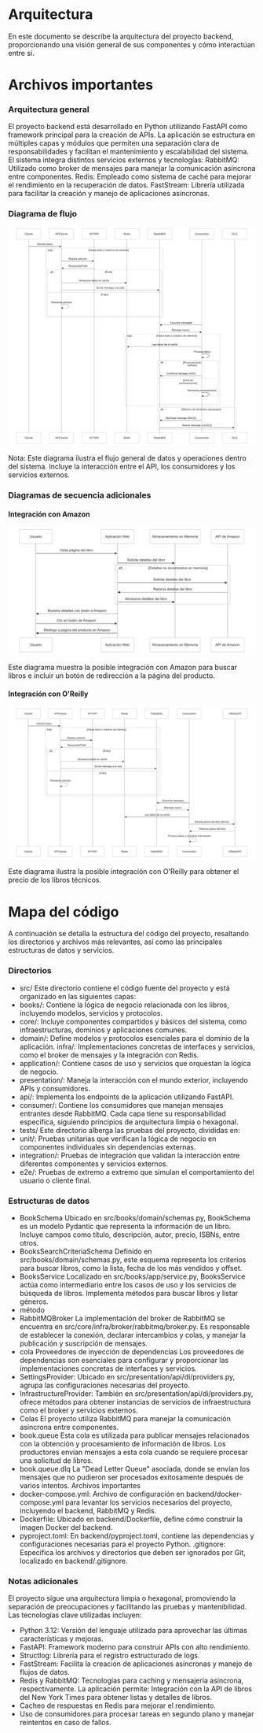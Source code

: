 # Arquitectura

En este documento se describe la arquitectura del proyecto backend, proporcionando una visión general de sus componentes y cómo interactúan entre sí.


# Archivos importantes
### Arquitectura general

El proyecto backend está desarrollado en Python utilizando FastAPI como framework principal para la creación de APIs. La aplicación se estructura en múltiples capas y módulos que permiten una separación clara de responsabilidades y facilitan el mantenimiento y escalabilidad del sistema.
El sistema integra distintos servicios externos y tecnologías:
RabbitMQ: Utilizado como broker de mensajes para manejar la comunicación asíncrona entre componentes.
Redis: Empleado como sistema de caché para mejorar el rendimiento en la recuperación de datos.
FastStream: Librería utilizada para facilitar la creación y manejo de aplicaciones asíncronas.

### Diagrama de flujo
![Diagrama de flujo](image.png)

Nota: Este diagrama ilustra el flujo general de datos y operaciones dentro del sistema. Incluye la interacción entre el API, los consumidores y los servicios externos.

### Diagramas de secuencia adicionales

#### Integración con Amazon
![Diagrama de secuencia - Amazon](amazon.png)

Este diagrama muestra la posible integración con Amazon para buscar libros e incluir un botón de redirección a la página del producto.

#### Integración con O'Reilly
![Diagrama de secuencia - O'Reilly](price.png)

Este diagrama ilustra la posible integración con O'Reilly para obtener el precio de los libros técnicos.

# Mapa del código
A continuación se detalla la estructura del código del proyecto, resaltando los directorios y archivos más relevantes, así como las principales estructuras de datos y servicios.
### Directorios
- src/
Este directorio contiene el código fuente del proyecto y está organizado en las siguientes capas:
- books/: Contiene la lógica de negocio relacionada con los libros, incluyendo modelos, servicios y protocolos.
- core/: Incluye componentes compartidos y básicos del sistema, como infraestructuras, dominios y aplicaciones comunes.
- domain/: Define modelos y protocolos esenciales para el dominio de la aplicación.
infra/: Implementaciones concretas de interfaces y servicios, como el broker de mensajes y la integración con Redis.
- application/: Contiene casos de uso y servicios que orquestan la lógica de negocio.
- presentation/: Maneja la interacción con el mundo exterior, incluyendo APIs y consumidores.
- api/: Implementa los endpoints de la aplicación utilizando FastAPI.
- consumer/: Contiene los consumidores que manejan mensajes entrantes desde RabbitMQ.
Cada capa tiene su responsabilidad específica, siguiendo principios de arquitectura limpia o hexagonal.
- tests/
Este directorio alberga las pruebas del proyecto, divididas en:
- unit/: Pruebas unitarias que verifican la lógica de negocio en componentes individuales sin dependencias externas.
- integration/: Pruebas de integración que validan la interacción entre diferentes componentes y servicios externos.
- e2e/: Pruebas de extremo a extremo que simulan el comportamiento del usuario o cliente final.
### Estructuras de datos
- BookSchema
Ubicado en src/books/domain/schemas.py, BookSchema es un modelo Pydantic que representa la información de un libro. Incluye campos como título, descripción, autor, precio, ISBNs, entre otros.
- BooksSearchCriteriaSchema
Definido en src/books/domain/schemas.py, este esquema representa los criterios para buscar libros, como la lista, fecha de los más vendidos y offset.
- BooksService
Localizado en src/books/app/service.py, BooksService actúa como intermediario entre los casos de uso y los servicios de búsqueda de libros. Implementa métodos para buscar libros y listar géneros.
- método
- RabbitMQBroker
La implementación del broker de RabbitMQ se encuentra en src/core/infra/broker/rabbitmq/broker.py. Es responsable de establecer la conexión, declarar intercambios y colas, y manejar la publicación y suscripción de mensajes.
- cola
Proveedores de inyección de dependencias
Los proveedores de dependencias son esenciales para configurar y proporcionar las implementaciones concretas de interfaces y servicios.
- SettingsProvider: Ubicado en src/presentation/api/di/providers.py, agrupa las configuraciones necesarias del proyecto.
- InfrastructureProvider: También en src/presentation/api/di/providers.py, ofrece métodos para obtener instancias de servicios de infraestructura como el broker y servicios externos.
- Colas
El proyecto utiliza RabbitMQ para manejar la comunicación asíncrona entre componentes.
- book.queue
Esta cola es utilizada para publicar mensajes relacionados con la obtención y procesamiento de información de libros. Los productores envían mensajes a esta cola cuando se requiere procesar una solicitud de libros.
- book.queue.dlq
La "Dead Letter Queue" asociada, donde se envían los mensajes que no pudieron ser procesados exitosamente después de varios intentos.
Archivos importantes
- docker-compose.yml: Archivo de configuración en backend/docker-compose.yml para levantar los servicios necesarios del proyecto, incluyendo el backend, RabbitMQ y Redis.
- Dockerfile: Ubicado en backend/Dockerfile, define cómo construir la imagen Docker del backend.
- pyproject.toml: En backend/pyproject.toml, contiene las dependencias y configuraciones necesarias para el proyecto Python.
.gitignore: Especifica los archivos y directorios que deben ser ignorados por Git, localizado en backend/.gitignore.
### Notas adicionales
El proyecto sigue una arquitectura limpia o hexagonal, promoviendo la separación de preocupaciones y facilitando las pruebas y mantenibilidad.
Las tecnologías clave utilizadas incluyen:
- Python 3.12: Versión del lenguaje utilizada para aprovechar las últimas características y mejoras.
- FastAPI: Framework moderno para construir APIs con alto rendimiento.
- Structlog: Librería para el registro estructurado de logs.
- FastStream: Facilita la creación de aplicaciones asíncronas y manejo de flujos de datos.
- Redis y RabbitMQ: Tecnologías para caching y mensajería asíncrona, respectivamente.
La aplicación permite:
Integración con la API de libros del New York Times para obtener listas y detalles de libros.
- Cacheo de respuestas en Redis para mejorar el rendimiento.
- Uso de consumidores para procesar tareas en segundo plano y manejar reintentos en caso de fallos.